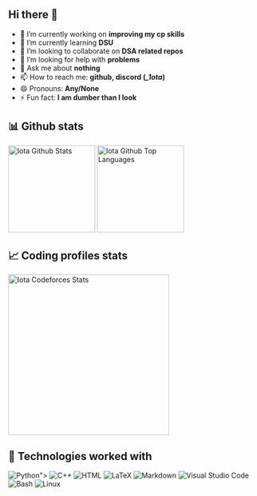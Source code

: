 ## Hi there 👋

- 🔭 I’m currently working on **improving my cp skills**
- 🌱 I’m currently learning **DSU**
- 👯 I’m looking to collaborate on **DSA related repos**
- 🤔 I’m looking for help with **problems**
- 💬 Ask me about **nothing**
- 📫 How to reach me: **github, discord (*_1ota*)**
- 😄 Pronouns: **Any/None**
- ⚡ Fun fact: **I am dumber than I look**

## 📊 Github stats

<span>
<img height="174" src="stats/github_stats.svg" alt="Iota Github Stats" />
<img height="174" src="stats/top_langs.svg" alt="Iota Github Top Languages" />
</span>

## 📈 Coding profiles stats

<a href="https://codeforces.com/profile/1ota">
<img align="center" height="322" src="stats/codeforces_stats.svg" alt="Iota Codeforces Stats"/>
</a>

## 🧩 Technologies worked with

<p>
<img alt="Python" src="https://img.shields.io/badge/Python-3f7cad.svg?logo=python&logoColor=white">">
<img alt="C++" src="https://img.shields.io/badge/C%2B%2B-00599C?logo=c%2B%2B&logoColor=white">
<img alt="HTML" src="https://img.shields.io/badge/HTML-E34F26.svg?logo=html5&logoColor=white">
<img alt="LaTeX" src="https://img.shields.io/badge/LaTeX-008080.svg?logo=LaTeX&logoColor=white">
<img alt="Markdown" src="https://img.shields.io/badge/Markdown-20232A.svg?logo=markdown&logoColor=white">
<img alt="Visual Studio Code" src="https://img.shields.io/badge/Visual%20Studio%20Code-167acd.svg?logo=visual-studio-code&logoColor=white">
<img alt="Bash" src="https://img.shields.io/badge/Bash-20232A.svg?logo=gnu-bash&logoColor=white">
<img alt="Linux" src="https://img.shields.io/badge/Linux-f6db47?logo=linux&logoColor=black">
</p>
